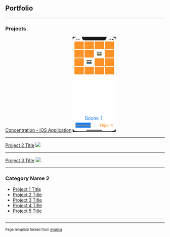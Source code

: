 ## Portfolio

---

### Projects

[Concentration - iOS Application](https://github.com/omizrahi99/Concentration-iOS-Application)
<img src="images/concentration.png?raw=true" height="300">

---
[Project 2 Title](/pdf/sample_presentation.pdf)
<img src="images/dummy_thumbnail.jpg?raw=true" height="300"/>

---
[Project 3 Title](http://example.com/)
<img src="images/dummy_thumbnail.jpg?raw=true"/>

---

### Category Name 2

- [Project 1 Title](http://example.com/)
- [Project 2 Title](http://example.com/)
- [Project 3 Title](http://example.com/)
- [Project 4 Title](http://example.com/)
- [Project 5 Title](http://example.com/)

---




---
<p style="font-size:11px">Page template forked from <a href="https://github.com/evanca/quick-portfolio">evanca</a></p>
<!-- Remove above link if you don't want to attibute -->
